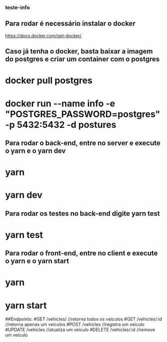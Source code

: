 ### teste-info

## Para rodar é necessário instalar o docker

https://docs.docker.com/get-docker/

## Caso já tenha o docker, basta baixar a imagem do postgres e criar um container com o postgres

# docker pull postgres
# docker run --name info -e "POSTGRES_PASSWORD=postgres" -p 5432:5432 -d postures

## Para rodar o back-end, entre no server e execute o yarn e o yarn dev
# yarn
# yarn dev

## Para rodar os testes no back-end digite yarn test
# yarn test

## Para rodar o front-end, entre no client e execute o yarn e o yarn start
# yarn
# yarn start


##Endpoints:
#GET   /vehicles/       //retorna todos os veículos
#GET   /vehicles/:id    //retorna apenas um veículos
#POST  /vehicles        //registra um veículo
#UPDATE /vehicles       //atualiza um veículo
#DELETE /vehicles/:id   //remove um veículo
